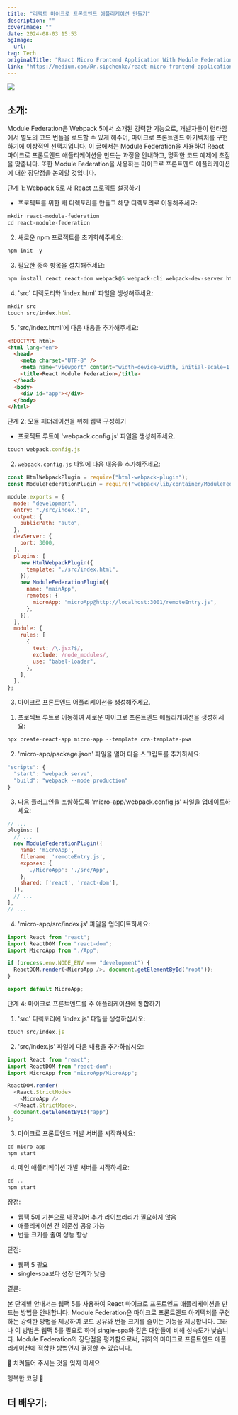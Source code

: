 ```yaml
---
title: "리액트 마이크로 프론트엔드 애플리케이션 만들기"
description: ""
coverImage: ""
date: 2024-08-03 15:53
ogImage: 
  url: 
tag: Tech
originalTitle: "React Micro Frontend Application With Module Federation A Step-By-Step Guide"
link: "https://medium.com/@r.sipchenko/react-micro-frontend-application-with-module-federation-a-step-by-step-guide-6b432343d20"
---
```




<img src="/assets/img/ReactMicroFrontendApplicationWithModuleFederationAStep-By-StepGuide_0.png" />

## 소개:

Module Federation은 Webpack 5에서 소개된 강력한 기능으로, 개발자들이 런타임에서 별도의 코드 번들을 로드할 수 있게 해주어, 마이크로 프론트엔드 아키텍처를 구현하기에 이상적인 선택지입니다. 이 글에서는 Module Federation을 사용하여 React 마이크로 프론트엔드 애플리케이션을 만드는 과정을 안내하고, 명확한 코드 예제에 초점을 맞춥니다. 또한 Module Federation을 사용하는 마이크로 프론트엔드 애플리케이션에 대한 장단점을 논의할 것입니다.

단계 1: Webpack 5로 새 React 프로젝트 설정하기

<div class="content-ad"></div>

- 프로젝트를 위한 새 디렉토리를 만들고 해당 디렉토리로 이동해주세요:

```js
mkdir react-module-federation
cd react-module-federation
```

2. 새로운 npm 프로젝트를 초기화해주세요:

```js
npm init -y
```

<div class="content-ad"></div>

3. 필요한 종속 항목을 설치해주세요:

```js
npm install react react-dom webpack@5 webpack-cli webpack-dev-server html-webpack-plugin
```

4. 'src' 디렉토리와 'index.html' 파일을 생성해주세요:

```js
mkdir src
touch src/index.html
```

<div class="content-ad"></div>

5. 'src/index.html'에 다음 내용을 추가해주세요:

```html
<!DOCTYPE html>
<html lang="en">
  <head>
    <meta charset="UTF-8" />
    <meta name="viewport" content="width=device-width, initial-scale=1.0" />
    <title>React Module Federation</title>
  </head>
  <body>
    <div id="app"></div>
  </body>
</html>
```

단계 2: 모듈 페더레이션을 위해 웹팩 구성하기

- 프로젝트 루트에 'webpack.config.js' 파일을 생성해주세요.

<div class="content-ad"></div>

```js
touch webpack.config.js
```

2. `webpack.config.js` 파일에 다음 내용을 추가해주세요:

```js
const HtmlWebpackPlugin = require("html-webpack-plugin");
const ModuleFederationPlugin = require("webpack/lib/container/ModuleFederationPlugin");

module.exports = {
  mode: "development",
  entry: "./src/index.js",
  output: {
    publicPath: "auto",
  },
  devServer: {
    port: 3000,
  },
  plugins: [
    new HtmlWebpackPlugin({
      template: "./src/index.html",
    }),
    new ModuleFederationPlugin({
      name: "mainApp",
      remotes: {
        microApp: "microApp@http://localhost:3001/remoteEntry.js",
      },
    }),
  ],
  module: {
    rules: [
      {
        test: /\.jsx?$/,
        exclude: /node_modules/,
        use: "babel-loader",
      },
    ],
  },
};
```

3. 마이크로 프론트엔드 어플리케이션을 생성해주세요.

<div class="content-ad"></div>

1. 프로젝트 루트로 이동하여 새로운 마이크로 프론트엔드 애플리케이션을 생성하세요:

```js
npx create-react-app micro-app --template cra-template-pwa
```

2. 'micro-app/package.json' 파일을 열어 다음 스크립트를 추가하세요:

```js
"scripts": {
  "start": "webpack serve",
  "build": "webpack --mode production"
}
```

<div class="content-ad"></div>

3. 다음 플러그인을 포함하도록 'micro-app/webpack.config.js' 파일을 업데이트하세요:

```js
// ...
plugins: [
  // ...
  new ModuleFederationPlugin({
    name: 'microApp',
    filename: 'remoteEntry.js',
    exposes: {
      './MicroApp': './src/App',
    },
    shared: ['react', 'react-dom'],
  }),
  // ...
],
// ...
```

4. 'micro-app/src/index.js' 파일을 업데이트하세요:

```js
import React from "react";
import ReactDOM from "react-dom";
import MicroApp from "./App";

if (process.env.NODE_ENV === "development") {
  ReactDOM.render(<MicroApp />, document.getElementById("root"));
}

export default MicroApp;
```

<div class="content-ad"></div>

단계 4: 마이크로 프론트엔드를 주 애플리케이션에 통합하기

1. 'src' 디렉토리에 'index.js' 파일을 생성하십시오:

```js
touch src/index.js
```

2. 'src/index.js' 파일에 다음 내용을 추가하십시오:

<div class="content-ad"></div>

```js
import React from "react";
import ReactDOM from "react-dom";
import MicroApp from "microApp/MicroApp";

ReactDOM.render(
  <React.StrictMode>
    <MicroApp />
  </React.StrictMode>,
  document.getElementById("app")
);
```

3. 마이크로 프론트엔드 개발 서버를 시작하세요:

```js
cd micro-app
npm start
```

4. 메인 애플리케이션 개발 서버를 시작하세요:

<div class="content-ad"></div>

```js
cd ..
npm start
```

장점:

- 웹팩 5에 기본으로 내장되어 추가 라이브러리가 필요하지 않음
- 애플리케이션 간 의존성 공유 가능
- 번들 크기를 줄여 성능 향상

단점:

<div class="content-ad"></div>

- 웹팩 5 필요
- single-spa보다 성장 단계가 낮음

결론:

본 단계별 안내서는 웹팩 5를 사용하여 React 마이크로 프론트엔드 애플리케이션을 만드는 방법을 안내합니다. Module Federation은 마이크로 프론트엔드 아키텍처를 구현하는 강력한 방법을 제공하여 코드 공유와 번들 크기를 줄이는 기능을 제공합니다. 그러나 이 방법은 웹팩 5를 필요로 하며 single-spa와 같은 대안들에 비해 성숙도가 낮습니다. Module Federation의 장단점을 평가함으로써, 귀하의 마이크로 프론트엔드 애플리케이션에 적합한 방법인지 결정할 수 있습니다.

👏 치켜들어 주시는 것을 잊지 마세요

<div class="content-ad"></div>

행복한 코딩 🚀

## 더 배우기:
